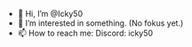 - 👋 Hi, I’m @Icky50
- 👀 I’m interested in something. (No fokus yet.)
- 📫 How to reach me: Discord: icky50
<!---
Icky50/Icky50 is a ✨ special ✨ repository because its `README.md` (this file) appears on your GitHub profile.
You can click the Preview link to take a look at your changes.
--->
